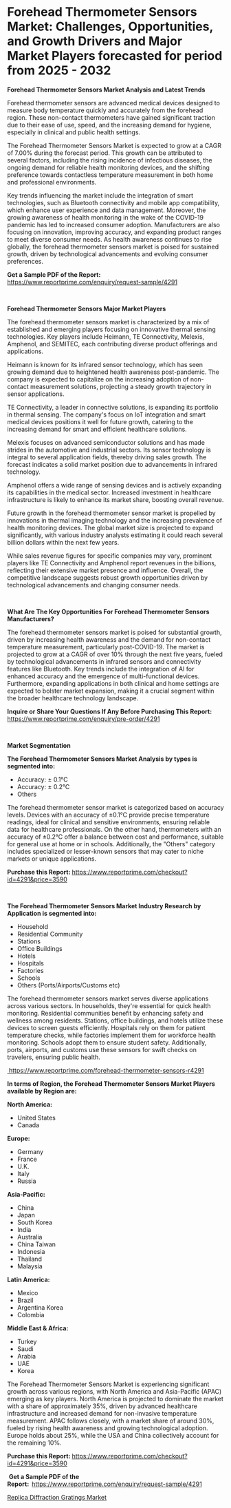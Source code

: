<p><h1>Forehead Thermometer Sensors Market: Challenges, Opportunities, and Growth Drivers and Major Market Players forecasted for period from 2025 - 2032</h1></p><p><strong>Forehead Thermometer Sensors Market Analysis and Latest Trends</strong></p>
<p><p>Forehead thermometer sensors are advanced medical devices designed to measure body temperature quickly and accurately from the forehead region. These non-contact thermometers have gained significant traction due to their ease of use, speed, and the increasing demand for hygiene, especially in clinical and public health settings.</p><p>The Forehead Thermometer Sensors Market is expected to grow at a CAGR of 7.00% during the forecast period. This growth can be attributed to several factors, including the rising incidence of infectious diseases, the ongoing demand for reliable health monitoring devices, and the shifting preference towards contactless temperature measurement in both home and professional environments. </p><p>Key trends influencing the market include the integration of smart technologies, such as Bluetooth connectivity and mobile app compatibility, which enhance user experience and data management. Moreover, the growing awareness of health monitoring in the wake of the COVID-19 pandemic has led to increased consumer adoption. Manufacturers are also focusing on innovation, improving accuracy, and expanding product ranges to meet diverse consumer needs. As health awareness continues to rise globally, the forehead thermometer sensors market is poised for sustained growth, driven by technological advancements and evolving consumer preferences.</p></p>
<p><strong>Get a Sample PDF of the Report:&nbsp;</strong> <a href="https://www.reportprime.com/enquiry/request-sample/4291?utm_campaign=3383&utm_medium=2&utm_source=Github&utm_content=ia&utm_term=19032025&utm_id=forehead-thermometer-sensors">https://www.reportprime.com/enquiry/request-sample/4291</a></p>
<p>&nbsp;</p>
<p><strong>Forehead Thermometer Sensors Major Market Players</strong></p>
<p><p>The forehead thermometer sensors market is characterized by a mix of established and emerging players focusing on innovative thermal sensing technologies. Key players include Heimann, TE Connectivity, Melexis, Amphenol, and SEMITEC, each contributing diverse product offerings and applications.</p><p>Heimann is known for its infrared sensor technology, which has seen growing demand due to heightened health awareness post-pandemic. The company is expected to capitalize on the increasing adoption of non-contact measurement solutions, projecting a steady growth trajectory in sensor applications.</p><p>TE Connectivity, a leader in connective solutions, is expanding its portfolio in thermal sensing. The company's focus on IoT integration and smart medical devices positions it well for future growth, catering to the increasing demand for smart and efficient healthcare solutions.</p><p>Melexis focuses on advanced semiconductor solutions and has made strides in the automotive and industrial sectors. Its sensor technology is integral to several application fields, thereby driving sales growth. The forecast indicates a solid market position due to advancements in infrared technology.</p><p>Amphenol offers a wide range of sensing devices and is actively expanding its capabilities in the medical sector. Increased investment in healthcare infrastructure is likely to enhance its market share, boosting overall revenue.</p><p>Future growth in the forehead thermometer sensor market is propelled by innovations in thermal imaging technology and the increasing prevalence of health monitoring devices. The global market size is projected to expand significantly, with various industry analysts estimating it could reach several billion dollars within the next few years.</p><p>While sales revenue figures for specific companies may vary, prominent players like TE Connectivity and Amphenol report revenues in the billions, reflecting their extensive market presence and influence. Overall, the competitive landscape suggests robust growth opportunities driven by technological advancements and changing consumer needs.</p></p>
<p>&nbsp;</p>
<p><strong>What Are The Key Opportunities For Forehead Thermometer Sensors Manufacturers?</strong></p>
<p><p>The forehead thermometer sensors market is poised for substantial growth, driven by increasing health awareness and the demand for non-contact temperature measurement, particularly post-COVID-19. The market is projected to grow at a CAGR of over 10% through the next five years, fueled by technological advancements in infrared sensors and connectivity features like Bluetooth. Key trends include the integration of AI for enhanced accuracy and the emergence of multi-functional devices. Furthermore, expanding applications in both clinical and home settings are expected to bolster market expansion, making it a crucial segment within the broader healthcare technology landscape.</p></p>
<p><strong>Inquire or Share Your Questions If Any Before Purchasing This Report:</strong> <a href="https://www.reportprime.com/enquiry/pre-order/4291?utm_campaign=3383&utm_medium=2&utm_source=Github&utm_content=ia&utm_term=19032025&utm_id=forehead-thermometer-sensors">https://www.reportprime.com/enquiry/pre-order/4291</a></p>
<p>&nbsp;</p>
<p><strong>Market Segmentation</strong></p>
<p><strong>The Forehead Thermometer Sensors Market Analysis by types is segmented into:</strong></p>
<p><ul><li>Accuracy: ± 0.1℃</li><li>Accuracy: ± 0.2℃</li><li>Others</li></ul></p>
<p><p>The forehead thermometer sensor market is categorized based on accuracy levels. Devices with an accuracy of ±0.1℃ provide precise temperature readings, ideal for clinical and sensitive environments, ensuring reliable data for healthcare professionals. On the other hand, thermometers with an accuracy of ±0.2℃ offer a balance between cost and performance, suitable for general use at home or in schools. Additionally, the "Others" category includes specialized or lesser-known sensors that may cater to niche markets or unique applications.</p></p>
<p><strong>Purchase this Report:&nbsp;</strong><a href="https://www.reportprime.com/checkout?id=4291&price=3590&utm_campaign=3383&utm_medium=2&utm_source=Github&utm_content=ia&utm_term=19032025&utm_id=forehead-thermometer-sensors">https://www.reportprime.com/checkout?id=4291&price=3590</a></p>
<p>&nbsp;</p>
<p><strong>The Forehead Thermometer Sensors Market Industry Research by Application is segmented into:</strong></p>
<p><ul><li>Household</li><li>Residential Community</li><li>Stations</li><li>Office Buildings</li><li>Hotels</li><li>Hospitals</li><li>Factories</li><li>Schools</li><li>Others (Ports/Airports/Customs etc)</li></ul></p>
<p><p>The forehead thermometer sensors market serves diverse applications across various sectors. In households, they're essential for quick health monitoring. Residential communities benefit by enhancing safety and wellness among residents. Stations, office buildings, and hotels utilize these devices to screen guests efficiently. Hospitals rely on them for patient temperature checks, while factories implement them for workforce health monitoring. Schools adopt them to ensure student safety. Additionally, ports, airports, and customs use these sensors for swift checks on travelers, ensuring public health.</p></p>
<p><a href="https://www.reportprime.com/forehead-thermometer-sensors-r4291?utm_campaign=3383&utm_medium=2&utm_source=Github&utm_content=ia&utm_term=19032025&utm_id=forehead-thermometer-sensors">&nbsp;https://www.reportprime.com/forehead-thermometer-sensors-r4291</a></p>
<p><strong>In terms of Region, the Forehead Thermometer Sensors Market Players available by Region are:</strong></p>
<p>
    <p> <strong> North America: </strong>
        <ul>
            <li>United States</li>
            <li>Canada</li>
        </ul>
        </p> 
    <p> <strong> Europe: </strong>
        <ul>
            <li>Germany</li>
            <li>France</li>
            <li>U.K.</li>
            <li>Italy</li>
            <li>Russia</li>
        </ul>
        </p> 
    <p> <strong> Asia-Pacific: </strong>
        <ul>
            <li>China</li>
            <li>Japan</li>
            <li>South Korea</li>
            <li>India</li>
            <li>Australia</li>
            <li>China Taiwan</li>
            <li>Indonesia</li>
            <li>Thailand</li>
            <li>Malaysia</li>
        </ul>
        </p> 
    <p> <strong> Latin America: </strong>
        <ul>
            <li>Mexico</li>
            <li>Brazil</li>
            <li>Argentina Korea</li>
            <li>Colombia</li>
        </ul>
        </p> 
    <p> <strong> Middle East & Africa: </strong>
        <ul>
            <li>Turkey</li>
            <li>Saudi</li>
            <li>Arabia</li>
            <li>UAE</li>
            <li>Korea</li>
        </ul>
    </p>
    </p>
<p><p>The Forehead Thermometer Sensors Market is experiencing significant growth across various regions, with North America and Asia-Pacific (APAC) emerging as key players. North America is projected to dominate the market with a share of approximately 35%, driven by advanced healthcare infrastructure and increased demand for non-invasive temperature measurement. APAC follows closely, with a market share of around 30%, fueled by rising health awareness and growing technological adoption. Europe holds about 25%, while the USA and China collectively account for the remaining 10%.</p></p>
<p><strong>Purchase this Report: </strong><a href="https://www.reportprime.com/checkout?id=4291&price=3590&utm_campaign=3383&utm_medium=2&utm_source=Github&utm_content=ia&utm_term=19032025&utm_id=forehead-thermometer-sensors">https://www.reportprime.com/checkout?id=4291&price=3590</a></p>
<p>&nbsp;<strong>Get a Sample PDF of the Report:&nbsp;&nbsp;</strong><a href="https://www.reportprime.com/enquiry/request-sample/4291?utm_campaign=3383&utm_medium=2&utm_source=Github&utm_content=ia&utm_term=19032025&utm_id=forehead-thermometer-sensors">https://www.reportprime.com/enquiry/request-sample/4291</a></p>
<p><strong></strong></p>
<p><p><a href="https://github.com/waackheidtn5/Market-Research-Report-List-1/blob/main/replica-diffraction-gratings-market.md?utm_campaign=3383&utm_medium=2&utm_source=Github&utm_content=ia&utm_term=19032025&utm_id=forehead-thermometer-sensors">Replica Diffraction Gratings Market</a></p></p>